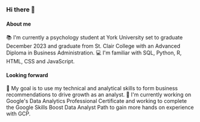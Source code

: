 ### Hi there 👋

#### About me
📚 I'm currently a psychology student at York University set to graduate December 2023 and graduate from St. Clair College with an Advanced Diploma in Business Administration. 
💻 I'm familiar with SQL, Python, R, HTML, CSS and JavaScript.

#### Looking forward
💼 My goal is to use my technical and analytical skills to form business recommendations to drive growth as an analyst.
📝 I'm currently working on Google's Data Analytics Professional Certificate and working to complete the Google Skills Boost Data Analyst Path to gain more hands on experience with GCP. 

